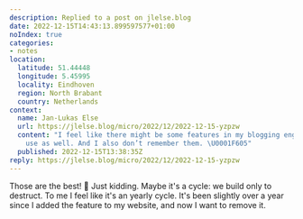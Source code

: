 ```yaml
---
description: Replied to a post on jlelse.blog
date: 2022-12-15T14:43:13.899597577+01:00
noIndex: true
categories:
- notes
location:
  latitude: 51.44448
  longitude: 5.45995
  locality: Eindhoven
  region: North Brabant
  country: Netherlands
context:
  name: Jan-Lukas Else
  url: https://jlelse.blog/micro/2022/12/2022-12-15-yzpzw
  content: "I feel like there might be some features in my blogging engine I don’t
    use as well. And I also don’t remember them. \U0001F605"
  published: 2022-12-15T13:38:35Z
reply: https://jlelse.blog/micro/2022/12/2022-12-15-yzpzw
---
```


Those are the best! 🤣 Just kidding. Maybe it's a cycle: we build only to destruct. To me I feel like it's an yearly cycle. It's been slightly over a year since I added the feature to my website, and now I want to remove it.
